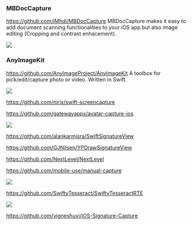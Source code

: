 ### MBDocCapture
https://github.com/iMhdi/MBDocCapture
MBDocCapture makes it easy to add document scanning functionalities to your iOS app but also image editing (Cropping and contrast enhacement).

![](https://github.com/iMhdi/MBDocCapture/raw/master/MBDocCapture-demo.gif)

### AnyImageKit
https://github.com/AnyImageProject/AnyImageKit
A toolbox for pick/edit/capture photo or video. Written in Swift.

![](https://github.com/AnyImageProject/AnyImageProject.github.io/raw/master/Resources/TitleMap@2x.png)

https://github.com/nirix/swift-screencapture

https://github.com/gatewayapps/avatar-capture-ios

![](https://github.com/gatewayapps/avatar-capture-ios/raw/master/AvatarCapture/AvatarCapture/capture_me.gif)

https://github.com/alankarmisra/SwiftSignatureView

https://github.com/GJNilsen/YPDrawSignatureView

https://github.com/NextLevel/NextLevel

https://github.com/mobile-use/manual-capture

![](https://github.com/mobile-use/manual-capture/raw/master/docs/iPhoneScreen0.jpg)

https://github.com/SwiftyTesseract/SwiftyTesseractRTE

![](https://camo.githubusercontent.com/8c6d3351ad964548930a88131b46d7467bd2a57059e194493f2d2e5f4aaea50c/68747470733a2f2f676f6f2e676c2f35725a553656)

https://github.com/vigneshuvi/iOS-Signature-Capture

